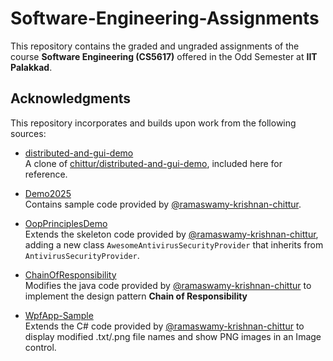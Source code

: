 # Software-Engineering-Assignments

This repository contains the graded and ungraded assignments of the course **Software Engineering (CS5617)** offered in the Odd Semester at **IIT Palakkad**.

## Acknowledgments

This repository incorporates and builds upon work from the following sources:

- [distributed-and-gui-demo](./distributed-and-gui-demo)  
  A clone of [chittur/distributed-and-gui-demo](https://github.com/chittur/distributed-and-gui-demo), included here for reference.  

- [Demo2025](./Demo2025)  
  Contains sample code provided by [@ramaswamy-krishnan-chittur](https://github.com/chittur).  

- [OopPrinciplesDemo](./OopPrinciplesDemo)  
  Extends the skeleton code provided by [@ramaswamy-krishnan-chittur](https://github.com/chittur), adding a new class `AwesomeAntivirusSecurityProvider` that inherits from `AntivirusSecurityProvider`.  

- [ChainOfResponsibility](./ChainOfResponsibility)   
  Modifies the java code provided by [@ramaswamy-krishnan-chittur](https://github.com/chittur) to implement the design pattern **Chain of Responsibility**

- [WpfApp-Sample](./WpfApp-Sample)   
  Extends the C# code provided by [@ramaswamy-krishnan-chittur](https://github.com/chittur) to display modified .txt/.png file names and show PNG images in an Image control.

